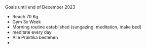 Goals until end of December 2023

- Reach 70 Kg
- Gym 3x Week
- Morning routine established (sungazing, meditation, make bed)
- meditate every day
- Alle Praktika bestehen
-